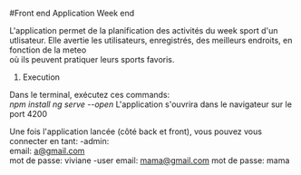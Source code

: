 #Front end Application Week end 

L'application permet de la planification des activités du week sport d'un utlisateur.
Elle avertie les utilisateurs, enregistrés, des meilleurs endroits, en fonction de la meteo  
où ils peuvent pratiquer leurs sports favoris.

1. Execution 

Dans le terminal, exécutez ces commands:    
<i>npm install</i>
<i>ng serve --open</i>
L'application s'ouvrira dans le navigateur sur le port 4200

Une fois l'application lancée (côté back et front), vous pouvez vous connecter en tant: 
    -admin:     
        email: a@gmail.com  
        mot de passe: viviane
    -user
        email: mama@gmail.com
        mot de passe: mama